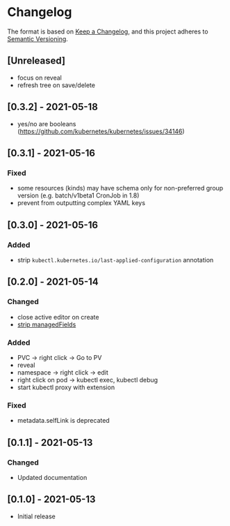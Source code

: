 # Changelog

The format is based on [Keep a Changelog](https://keepachangelog.com/en/1.0.0/),
and this project adheres to [Semantic Versioning](https://semver.org/spec/v2.0.0.html).


## [Unreleased]
- focus on reveal
- refresh tree on save/delete

## [0.3.2] - 2021-05-18
- yes/no are booleans (https://github.com/kubernetes/kubernetes/issues/34146)

## [0.3.1] - 2021-05-16
### Fixed
- some resources (kinds) may have schema only for non-preferred group version (e.g. batch/v1beta1 CronJob in 1.8)
- prevent from outputting complex YAML keys

## [0.3.0] - 2021-05-16
### Added
- strip `kubectl.kubernetes.io/last-applied-configuration` annotation

## [0.2.0] - 2021-05-14
### Changed
- close active editor on create
- [strip managedFields](https://github.com/kubernetes/kubernetes/pull/96878)
### Added
- PVC -> right click -> Go to PV
- reveal
- namespace -> right click -> edit
- right click on pod -> kubectl exec, kubectl debug
- start kubectl proxy with extension
### Fixed
- metadata.selfLink is deprecated

## [0.1.1] - 2021-05-13
### Changed
- Updated documentation

## [0.1.0] - 2021-05-13
- Initial release
